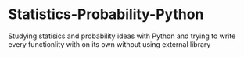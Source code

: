 # Statistics-Probability-Python
Studying statisics and probability ideas with Python and trying to write every functionlity with on its own without using external library 
